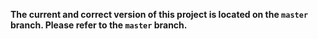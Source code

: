 **The current and correct version of this project is located on the `master` branch. Please refer to the `master` branch.**
